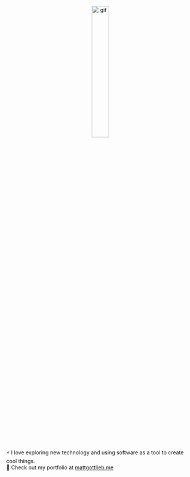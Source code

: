 <p align="center">
<img src="https://media.giphy.com/media/8PyTvI5EOu9LbAm8uS/giphy.gif" width="30%" alt="gif">
</p>

⚡ I love exploring new technology and using software as a tool to create cool things. <br>
🔭 Check out my portfolio at [mattgottlieb.me](https://www.mattgottlieb.me/)  

<portfolio>
<!--
**Mgla96/Mgla96** is a ✨ _special_ ✨ repository because its `README.md` (this file) appears on your GitHub profile.

Here are some ideas to get you started:

- 🔭 I’m currently working on ...
- 🌱 I’m currently learning ...
- 👯 I’m looking to collaborate on ...
- 🤔 I’m looking for help with ...
- 💬 Ask me about ...
- 📫 How to reach me: ...
- 😄 Pronouns: ...
- ⚡ Fun fact: ...
-->
